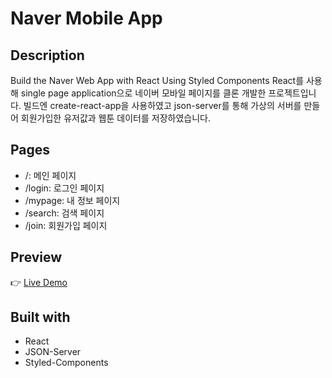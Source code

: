 # Naver Mobile App

## Description

Build the Naver Web App with React Using Styled Components
React를 사용해 single page application으로 네이버 모바일 페이지를 클론 개발한 프로젝트입니다. 빌드엔 create-react-app을 사용하였고 json-server를 통해 가상의 서버를 만들어 회원가입한 유저값과 웹툰 데이터를 저장하였습니다.

## Pages

- /: 메인 페이지
- /login: 로그인 페이지
- /mypage: 내 정보 페이지
- /search: 검색 페이지
- /join: 회원가입 페이지

## Preview

👉 [Live Demo](https://naver-joy.netlify.app/)

## Built with

- React
- JSON-Server
- Styled-Components
